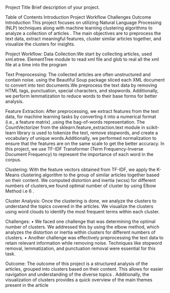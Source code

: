 Project Title
Brief description of your project.

Table of Contents
Introduction
Project Workflow
Challenges
Outcome
Introduction
This project focuses on utilizing Natural Language Processing (NLP) techniques along with machine learning clustering algorithms to analyze a collection of articles . The main objectives are to preprocess the text data, extract meaningful features, cluster similar articles together, and visualize the clusters for insights.

Project Workflow:
Data Collection:We start by collecting articles, used xml.etree. ElementTree module to read xml file and glob to real all the xml file at a time into the program

Text Preprocessing: The collected articles are often unstructured and contain noise. using the Beautiful Soup package sliced each XML document to convert into text documents.We preprocess the text data by removing HTML tags, punctuation, special characters, and stopwords. Additionally, we perform lemmatization to reduce words to their base forms for better analysis.

Feature Extraction: After preprocessing, we extract features from the text data, for machine learning tasks by converting it into a numerical format (i.e., a feature matrix) ,using the bag-of-words representation. The CountVectorizer from the sklearn.feature_extraction.text module in scikit-learn library is used to tokenize the text, remove stopwords, and create a vocabulary of unique words.Additionally, we performed normalization to ensure that the features are on the same scale to get the better accuracy. In this project, we use TF-IDF Transformer (Term Frequency-Inverse Document Frequency) to represent the importance of each word in the corpus.

Clustering: With the feature vectors obtained from TF-IDF, we apply the K-Means clustering algorithm to the group of similar articles together based on their content. We computed distortion and inertia (wcss) for different numbers of clusters,we found optimal number of cluster by using Elbow Method i.e 6 .

Cluster Analysis: Once the clustering is done, we analyze the clusters to understand the topics covered in the articles. We visualize the clusters using word clouds to identify the most frequent terms within each cluster.

Challenges:
• We faced one challenge that was determining the optimal number of clusters. We addressed this by using the elbow method, which analyzes the distortion or inertia within clusters for different numbers of clusters. • Another challenge was effectively preprocessing the text data to retain relevant information while removing noise. Techniques like stopword removal, lemmatization, and punctuation removal were essential for this task.

Outcome:
The outcome of this project is a structured analysis of the articles, grouped into clusters based on their content. This allows for easier navigation and understanding of the diverse topics . Additionally, the visualization of clusters provides a quick overview of the main themes present in the article
